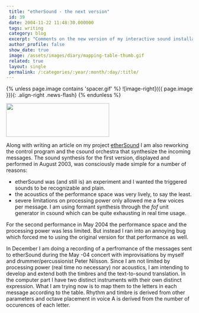 ```yaml
---
 title: "etherSound - the next version"
 id: 39
 date: 2004-11-22 11:48:30.000000
 tags: writing
 category: blog
 excerpt: "Comments on the new version of my interactive sound installation etherSound...."
 author_profile: false
 show_date: true
 image: /assets/images/diary/mapping-table-thumb.gif
 related: true
 layout: single
 permalink: /:categories/:year/:month/:day/:title/
---
```

{% unless page.image contains 'spacer.gif' %}
   ![image-right]({{ page.image }}){: .align-right .news-flash}
{% endunless %}

<a href="http://www.henrikfrisk.com/diary/images/mapping-table.php" onclick="window.open('http://www.henrikfrisk.com/diary/images/mapping-table.php','popup','width=967,height=318,scrollbars=no,resizable=no,toolbar=no,directories=no,location=no,menubar=no,status=no,left=0,top=0'); return false"><img src="http://www.henrikfrisk.com/diary/images/mapping-table-thumb.gif" width="278" height="91" border="0" /></a>

Along with writing an article on my project <a href="http://www.henrikfrisk.com/index.jsp?id=proj&field=is_res&query=1">etherSound</a> I am also reworking the control program and the csound orchestra that synthesize the incoming messages. The sound synthesis for the first version, displayed and performed in August 2003, was consciously made simple for a number of reasons:
<ul>
<li>etherSound was (and still is) an experiment and I wanted the triggered sounds to be recognizable and plain.</li>
<li>the acoustics of the performance space was very lively, to say the least.</li>
<li>severe limitations on processing power only allowed me a few voices per message. I am using formant synthesis through the <em>fof</em> unit generator in csound which can be quite exhausting in real time usage.</li>
</ul>
For the second performance in May 2004 the performance space and the processing power was less limited. But instead I ran into an annoying bug which forced me to using the original version for that performance as well.


In December I am doing a recording of a perfromance of the messages sent to etherSound during the May -04 concert with improvisations by myself and drummer/percussionist Peter Nilsson. Since I am not limited by processing power (real time no necessary) nor acoustics, I am intending to develop and extend both the timbres and the text-to-sound translation. In the computer part I have two distinct instruments with their own distinct expression. What I am trying now is to map them to the letters in each message according to the table. Rhythm and timbre is derived from other parameters and octave placement in voice A is derived from the number of occurences of each letter.
